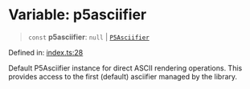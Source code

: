 # Variable: p5asciifier

> `const` **p5asciifier**: `null` \| [`P5Asciifier`](../classes/P5Asciifier.md)

Defined in: [index.ts:28](https://github.com/humanbydefinition/p5.asciify/blob/890d7feb185e00ea8c8a849059b23cc3e18e7138/src/lib/index.ts#L28)

Default P5Asciifier instance for direct ASCII rendering operations.
This provides access to the first (default) asciifier managed by the library.
